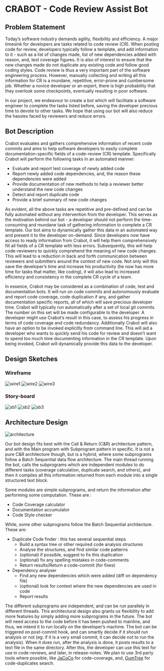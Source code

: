 # CRABOT - Code Review Assist Bot

## Problem Statement
Today’s software industry demands agility, flexibility and efficiency. A major timesink for developers are tasks related to code review (CR). When posting code for review, developers typically follow a template, and add information to it - such as a list of changes made, list of new dependencies added with reason, and, test coverage figures. It is also of interest to ensure that the new changes made do not duplicate any existing code and follow good coding styles. Code review is thus a very important part of the software engineering process. However, manually collecting and writing all this information for  CR is a mundane, repetitive, error-prone and cumbersome job. Whether a novice developer or an expert, there is high probability that they overlook some checkpoints, eventually resulting in poor software. 


In our project, we endeavour to create a bot which will facilitate a software engineer to complete the tasks listed before, saving the developer precious time to devote to other tasks. We hope that using our bot will also reduce the hassles faced by reviewers and reduce errors.

## Bot Description
Crabot evaluates and gathers comprehensive information of recent code commits and aims to help software developers to easily complete documentation-specific fields of a code-review (CR) template. Specifically Crabot will perform the following tasks in an automated manner:

+ Evaluate and report test coverage of newly added code
+ Report newly added code dependencies, and, the reason these dependencies were added
+ Provide documentation of new methods to help a reviewer better understand the new code changes
+ Detect and report duplicate code
+ Provide a brief summary of new code changes

As evident, all the above tasks are repetitive and pre-defined and can be fully automated without any intervention from the developer. This serves as the motivation behind our bot - a developer should not perform the time-consuming and mundane task of gathering information to complete a CR template. Our bot aims to dynamically gather this data in an automated way and present it to the developer on-demand. Since developers now have access to ready information from Crabot, it will help them comprehensively fill all fields of a CR template with less errors. Subsequently, this will help code-reviewers to quickly comprehend the meaning of new code changes. This will lead to a reduction in back and forth communication between reviewers and submitters around the context of new code. Not only will this save the developer’s time and increase his productivity (he now has more time for tasks that matter, like coding), it will also lead to increased efficiency and consistency in the complete CR cycle of a team.


In essence, Crabot may be considered as a combination of code, test and documentation bots. It will run on code commits and autonomously evaluate and report code coverage, code duplication if any, and gather documentation specific reports, all of which will save precious developer time. Crabot will typically run automatically after a set of local git commits. The number on this set will be made configurable to the developer. A developer might use Crabot’s result in this case, to assess his progress in terms of code coverage and code redundancy. Additionally Crabot will also have an option to be invoked explicitly from command line.  This will aid a developer who wants to quickly send his code for review and doesn’t want to spend too much time documenting information in the CR template. Upon being invoked, Crabot will dynamically provide this data to the developer.


## Design Sketches
### Wireframe
![wire1](media/wireframe1_2.png)
![wire2](media/wireframe2_2.png)
![wire3](media/wireframe3_2.png)


### Story-board
![sb1](media/w1.png)
![sb2](media/w2.png)
![sb3](media/w3.png)



## Architecture Design
![architecture](media/arch_design.png)

Our bot design fits best with the Call & Return (C&R) architecture pattern, and with the Main program with Subprogram pattern in specific. It is not a pure C&R architecture though, but is a hybrid, where some subprograms follow a Batch Sequential data flow architecture. The main thread running the bot, calls the subprograms which are independent modules to do different tasks (coverage calculation, duplicate search, and others), and then it compiles all this information returned from each module into a single structured text block.  


Some modules are simple subprograms, and return the information after performing some computation. These are :

+ Code Coverage calculator
+ Documentation accumulator
+ Code Style checker

While, some other subprograms follow the Batch Sequential architecture. These are:

+ Duplicate Code finder : this has several sequential steps
	+ Build a syntax tree or other required code analysis structures
	+ Analyse the structures, and find similar code patterns
	+ (optional) if possible, suggest to fix this duplication
	+ (optional) fix any spelling mistakes in code-comments
	+ Return results/Return a code-commit (for fixes)
+ Dependency analyser
	+ Find any new dependencies which were added (diff on dependency file)
	+ (optional) look for context where the new dependencies are used in code
	+ Report results

The different subprograms are independent, and can be run parallely in different threads. This architectural design also grants us flexibility to add more features by simply adding more subprograms in the future.
The bot will need access to the code before it has been pushed to mainline, and thus, we intend it to run locally on the developer’s machine. The bot can be triggered on post-commit hook, and can smartly decide if it should run analysis or not (eg: if it is a very small commit, it can decide not to run the analysis). When it does run, after the analysis is done, it posts results to a text file in the same directory. After this, the developer can use this text for use in code-reviews, and later, in release-notes. 
 We plan to use 3rd party tools where possible, like [JaCoCo][link_jacoco] for code-coverage,  and, [GumTree][link_gumtree] for code-duplicates search.





[link_gumtree]:https://github.com/GumTreeDiff/gumtree
[link_jacoco]:http://www.eclemma.org/index.html